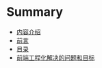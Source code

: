 # Summary

* [内容介绍](README.md)
* [前言](chapter1.md)
* [目录](mu-lu.md)
* [前端工程化解决的问题和目标](qian-duan-gong-cheng-hua-jie-jue-de-wen-ti-he-mu-biao.md)

